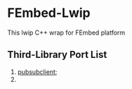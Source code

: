 # FEmbed-Lwip
This lwip C++ wrap for FEmbed platform

## Third-Library Port List

1. [pubsubclient](https://github.com/knolleary/pubsubclient.git);
2. 